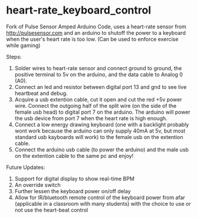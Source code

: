 # heart-rate_keyboard_control
Fork of Pulse Sensor Amped Arduino Code, uses a heart-rate sensor from http://pulsesensor.com and an arduino to shutoff the power to a keyboard when the user's heart rate is too low. (Can be used to enforce exercise while gaming)

Steps: 
1. Solder wires to heart-rate sensor and connect ground to ground, the positive terminal to 5v on the arduino, and the data cable to Analog 0 (A0).
2. Connect an led and resistor between digital port 13 and gnd to see live heartbeat and debug. 
3. Acquire a usb extention cable, cut it open and cut the red +5v power wire. Connect the outgoing half of the split wire (on the side of the female usb head) to digital port 7 on the arduino. The arduino will power the usb device from port 7 when the heart rate is high enough.
4. Connect a low energy drawing keyboard (one with a backlight probably wont work because the arduino can only supply 40mA at 5v, but most standard usb kayboards will work) to the female usb on the extention cable. 
5. Connect the arduino usb cable (to power the arduino) and the male usb on the extention cable to the same pc and enjoy!

Future Updates: 
1. Support for digital display to show real-time BPM
2. An override switch
3. Further lessen the keyboard power on/off delay
4. Allow for IR/bluetooth remote control of the keyboard power from afar (applicable in a classroom with many students) with the choice to use or not use the heart-beat control
